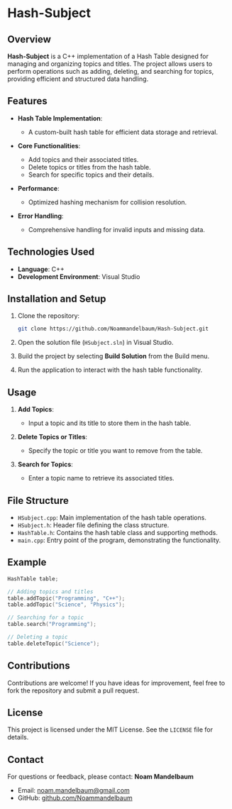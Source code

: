 # Hash-Subject

## Overview
**Hash-Subject** is a C++ implementation of a Hash Table designed for managing and organizing topics and titles. The project allows users to perform operations such as adding, deleting, and searching for topics, providing efficient and structured data handling.

## Features
- **Hash Table Implementation**:
  - A custom-built hash table for efficient data storage and retrieval.

- **Core Functionalities**:
  - Add topics and their associated titles.
  - Delete topics or titles from the hash table.
  - Search for specific topics and their details.

- **Performance**:
  - Optimized hashing mechanism for collision resolution.

- **Error Handling**:
  - Comprehensive handling for invalid inputs and missing data.

## Technologies Used
- **Language**: C++
- **Development Environment**: Visual Studio

## Installation and Setup
1. Clone the repository:
   ```bash
   git clone https://github.com/Noammandelbaum/Hash-Subject.git
   ```

2. Open the solution file (`HSubject.sln`) in Visual Studio.

3. Build the project by selecting **Build Solution** from the Build menu.

4. Run the application to interact with the hash table functionality.

## Usage
1. **Add Topics**:
   - Input a topic and its title to store them in the hash table.

2. **Delete Topics or Titles**:
   - Specify the topic or title you want to remove from the table.

3. **Search for Topics**:
   - Enter a topic name to retrieve its associated titles.

## File Structure
- `HSubject.cpp`: Main implementation of the hash table operations.
- `HSubject.h`: Header file defining the class structure.
- `HashTable.h`: Contains the hash table class and supporting methods.
- `main.cpp`: Entry point of the program, demonstrating the functionality.

## Example
```cpp
HashTable table;

// Adding topics and titles
table.addTopic("Programming", "C++");
table.addTopic("Science", "Physics");

// Searching for a topic
table.search("Programming");

// Deleting a topic
table.deleteTopic("Science");
```

## Contributions
Contributions are welcome! If you have ideas for improvement, feel free to fork the repository and submit a pull request.

## License
This project is licensed under the MIT License. See the `LICENSE` file for details.

## Contact
For questions or feedback, please contact:
**Noam Mandelbaum**
- Email: [noam.mandelbaum@gmail.com](mailto:noam.mandelbaum@gmail.com)
- GitHub: [github.com/Noammandelbaum](https://github.com/Noammandelbaum)
